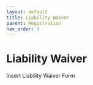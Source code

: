 ```yaml
---
layout: default
title: Liability Waiver
parent: Registration
nav_order: 3
---
```


# Liability Waiver

Insert Liability Waiver Form
